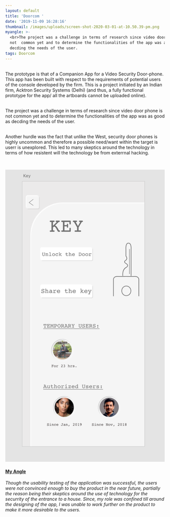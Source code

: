```yaml
---
layout: default
title: 'Doorcom '
date: '2019-11-09 16:28:16'
thumbnail: /images/uploads/screen-shot-2020-03-01-at-10.50.39-pm.png
myangle: >-
  <br>The project was a challenge in terms of research since video door phone is
  not  common yet and to determine the functionalities of the app was as good as
  decding the needs of the user.
tags: Doorcom
---
```

<br>The prototype is that of a Companion App for a Video Security Door-phone. This app has been built with respect to the requirements of potential users of the console developed by the firm. This is a project initiated by an Indian firm, Acktron Security Systems (Delhi) (and thus, a fully functional prototype for the app/ all the artboards cannot be uploaded online). <br>

<br>The project was a challenge in terms of research since video door phone is not  common yet and to determine the functionalities of the app was as good as decding the needs of the user. 

<br>Another hurdle was the fact that unlike the West, security door phones is highly uncommon and therefore a possible need/want within the target is userr is unexplored. This led to many skeptics around the technology in terms of how resistent will the technology be from exterrnal hacking. 

<br>

![Main Options for the Key](/images/uploads/screen-shot-2020-03-01-at-11.09.43-pm.png "Key")

#### <u> My Angle </u>

*Though the usability testing of the application was successful, the users were not convinced enough to buy the product in the near future, partially the reason being their skeptics around the use of technology for the securrity of the entrance to a house. Since, my role was confined till around the designing of the app, I was unable to work further on the product to make it more desirable to the users.*  

<br><br>
